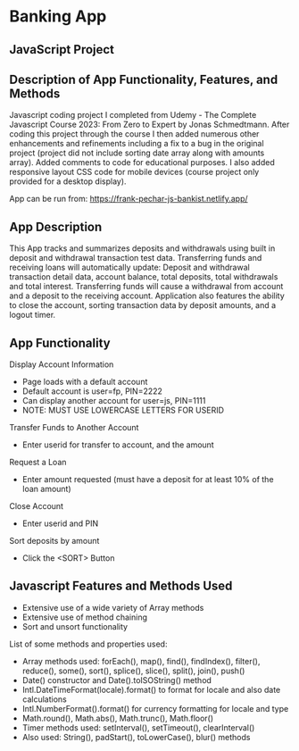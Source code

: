 # Banking App 
## JavaScript Project
## Description of App Functionality, Features, and Methods

Javascript coding project I completed from Udemy - The Complete Javascript Course 2023: From Zero to Expert by Jonas Schmedtmann. After coding this project through the course I then added numerous other enhancements and refinements including a fix to a bug in the original project (project did not include sorting date array along with amounts array). Added comments to code for educational purposes. I also added responsive layout CSS code for mobile devices (course project only provided for a desktop display). 

App can be run from: https://frank-pechar-js-bankist.netlify.app/

## App Description

This App tracks and summarizes deposits and withdrawals using built in deposit and withdrawal transaction test data. Transferring funds and receiving loans will automatically update: Deposit and withdrawal transaction detail data, account balance, total deposits, total withdrawals and total interest. Transferring funds will cause a withdrawal from account and a deposit to the receiving account. Application also features the ability to close the account, sorting transaction data by deposit amounts, and a logout timer.

## App Functionality

Display Account Information
- Page loads with a default account
- Default account is user=fp, PIN=2222
- Can display another account for user=js, PIN=1111
- NOTE: MUST USE LOWERCASE LETTERS FOR USERID

Transfer Funds to Another Account
- Enter userid for transfer to account, and the amount

Request a Loan
- Enter amount requested (must have a deposit for at least 10% of the loan amount)

Close Account
- Enter userid and PIN

Sort deposits by amount
- Click the &lt;SORT&gt; Button

## Javascript Features and Methods Used

- Extensive use of a wide variety of Array methods
- Extensive use of method chaining 
- Sort and unsort functionality 

List of some methods and properties used: 
- Array methods used: forEach(), map(), find(), findIndex(), filter(), reduce(), some(), sort(), splice(), slice(), split(), join(), push()
- Date() constructor and Date().toISOString() method
- Intl.DateTimeFormat(locale).format() to format for locale and also date calculations
- Intl.NumberFormat().format() for currency formatting for locale and type
- Math.round(), Math.abs(), Math.trunc(), Math.floor()
- Timer methods used: setInterval(), setTimeout(), clearInterval()
- Also used: String(), padStart(), toLowerCase(), blur() methods
